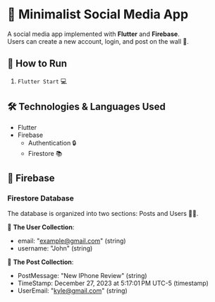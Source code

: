 # 📱 Minimalist Social Media App

A social media app implemented with **Flutter** and **Firebase**.  
Users can create a new account, login, and post on the wall 📝.

## 🚀 How to Run

1. `Flutter Start` 💻

## 🛠 Technologies & Languages Used

- Flutter
- Firebase
  - Authentication 🔒
  - Firestore 📚

## 📂 Firebase

### Firestore Database

The database is organized into two sections: Posts and Users 🧑‍💻.

👤 **The User Collection**:

- email: "example@gmail.com" (string)
- username: "John" (string)

📄 **The Post Collection**:

- PostMessage: "New IPhone Review" (string)
- TimeStamp: December 27, 2023 at 5:17:01 PM UTC-5 (timestamp)
- UserEmail: "kyle@gmail.com" (string)
